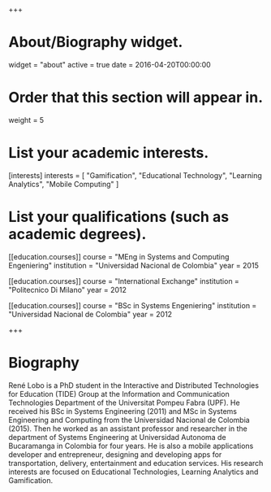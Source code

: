 +++
# About/Biography widget.
widget = "about"
active = true
date = 2016-04-20T00:00:00

# Order that this section will appear in.
weight = 5

# List your academic interests.
[interests]
  interests = [
    "Gamification",
    "Educational Technology",
    "Learning Analytics",
    "Mobile Computing"
  ]

# List your qualifications (such as academic degrees).
[[education.courses]]
  course = "MEng in Systems and Computing Engeniering"
  institution = "Universidad Nacional de Colombia"
  year = 2015
  
 [[education.courses]]
  course = "International Exchange"
  institution = "Politecnico Di Milano"
  year = 2012

[[education.courses]]
  course = "BSc in Systems Engeniering"
  institution = "Universidad Nacional de Colombia"
  year = 2012
 
+++

# Biography

René Lobo is a PhD student in the Interactive and Distributed Technologies for Education (TIDE) Group at the Information and Communication Technologies Department of the Universitat Pompeu Fabra (UPF). He received his BSc in Systems Engineering (2011) and MSc in Systems Engineering and Computing from the Universidad Nacional de Colombia (2015). Then he worked as an assistant professor and researcher in the department of Systems Engineering at Universidad Autonoma de Bucaramanga in Colombia for four years. He is also a mobile applications developer and entrepreneur, designing and developing apps for transportation, delivery, entertainment and education services. His research interests are focused on Educational Technologies, Learning Analytics and Gamification.
